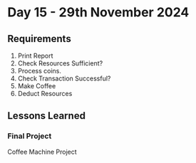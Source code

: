 # Day 15 - 29th November 2024

## Requirements
1. Print Report
2. Check Resources Sufficient?
3. Process coins.
4. Check Transaction Successful?
5. Make Coffee
6. Deduct Resources



## Lessons Learned


### Final Project
Coffee Machine Project